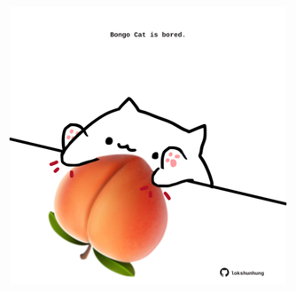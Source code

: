 <!-- built at 06/09/2022, 23:01:12 UTC -->
<p align="center">
  <img width="500" height="500" src="./ReadmeImage.svg">
</p>
